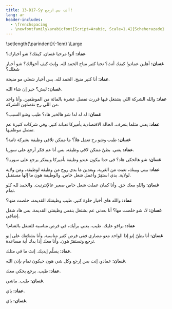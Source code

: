 ```yaml
---
title: 13-D17-Sy أنت بس ارجع!
lang: ar
header-includes:
  - \frenchspacing
  - \newfontfamily\arabicfont[Script=Arabic, Scale=1.4]{Scheherazade}
---
```


\setlength{\parindent}{-1em}
\Large

**عماد:** ألو! مرحبا غسان. كيفك؟ شو أخبارك؟

**غسان:** أهلين عمادو! كيفك أنتَ؟ نحنا كتير مناح الحمد لله. وإنتَ كيف أحوالك؟ شو أخبار شغلك؟

**عماد:** أنا كتير منيح. الحمد لله. بس أخبار شغلي مو منيحة.

**غسان:** ليش؟ خير إن شاء الله.

**عماد:** والله الشركة اللي بشتغل فيها قررت تفصل عشرة بالمائة من الموظفين. وأنا واحد من اللي رح تفصلهن الشركة.

**غسان:** له له له! شو هالخبر هاد؟ طيب وشو السبب؟

**عماد:** يعني مثلما بتعرف، الحالة الاقتصادية بأميركا تعبانة كتير. وفي شركات كتيرة عم تفصل موظفيها.

**غسان:** طيب وشو رح تعمل هلأ؟ ما ممكن تلاقي وظيفة بشركة تانية؟

**عماد:** يعني. بظنّ ممكن لاقي وظيفة. بس أنا عم فكر أرجع على سوريا.

**غسان:** شو هالحكي هاد؟ في حدا بيكون عندو وظيفة بأميركا وبيفكر يرجع على سوريا؟

**عماد:** بيني وبينك، تعبت من الغربة. وبعدين ما بدي روح من وظيفة لوظيفة، ومن ولاية لولاية. بدي استقِرّ وأعمل شغل خاص. والوطيفة هون ما إلها مستقبل.

**غسان:** واللهِ معك حق. وأنا كمان عملت شغل خاص صغير عالإنترنيت. والحمد لله كلو تمام.

**عماد:** والله هاي أخبار حلوة كتير. طيب وظيفتك القديمة، خلصت منها؟

**غسان:** لا، شو خلصت مها؟ أنا بعدني عم بشتغل بنفس وظيفتي القديمة. بس هاد شغل إضافي.

**عماد:** برافو عليك. طيب، يعني برأيك، في فرص مناسبة للشغل بالشام؟

**غسان:** أنا بظنّ إنو إذا الواحد معو مصاري ففي فرص كتير مناسبة. وأنا بشجّعك على إنو ترجع وتستقرّ هون. وأنا معك إذا بدك أية مساعدة.

**عماد:** يسلِّم إيديك. إنتَ ما في متلك.

**غسان:** عمادو، إنت بس اِرجع وكل شي هون حيكون تمام بإذن الله.

**عماد:** طيب. برجع بحكي معك.

**غسان:** طيب. ماشي.

**عماد:** باي.

**غسان:** باي.
